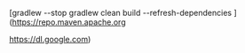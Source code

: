 [gradlew --stop
gradlew clean build --refresh-dependencies
](https://repo.maven.apache.org

https://dl.google.com)
